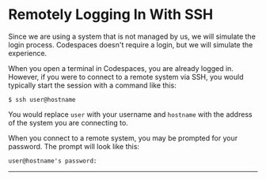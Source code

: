 # Remotely Logging In With SSH

Since we are using a system that is not managed by us, we will simulate the login process.  Codespaces doesn't require a login, but we will simulate the experience.

When you open a terminal in Codespaces, you are already logged in. However, 
if you were to connect to a remote system via SSH, you would typically start the session with a command like this:

```
$ ssh user@hostname
```
You would replace `user` with your username and `hostname` with the address of the system you are connecting to.

When you connect to a remote system, you may be prompted for your password.  The prompt will look like this:

```
user@hostname's password:
```
---
